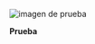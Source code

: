 ![imagen de prueba](https://github.com/UDDBootcamp/7M_FULLSTACK_M2_S5/blob/master/assets/banner.png)

**Prueba**

